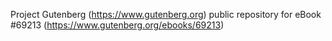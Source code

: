 Project Gutenberg (https://www.gutenberg.org) public repository for
eBook #69213 (https://www.gutenberg.org/ebooks/69213)
